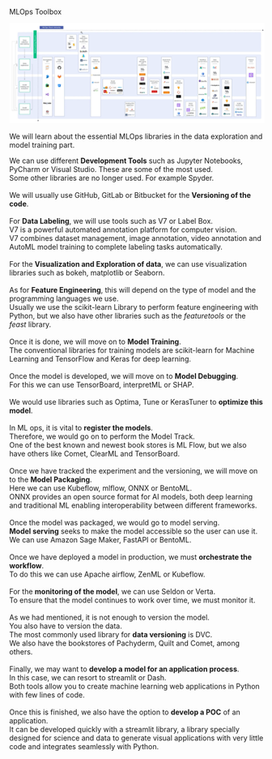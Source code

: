 MLOps Toolbox

![img_2.png](img_2.png)
 <br>

We will learn about the essential MLOps libraries in the data exploration and model training part. <br>

We can use different **Development Tools** such as Jupyter Notebooks, PyCharm or Visual Studio. These are some of the most used. <br>
Some other libraries are no longer used. For example Spyder. <br>
 <br>
We will usually use GitHub, GitLab or Bitbucket for the **Versioning of the code**. <br>
 <br>
For **Data Labeling**, we will use tools such as V7 or Label Box. <br>
V7 is a powerful automated annotation platform for computer vision. <br>
V7 combines dataset management, image annotation, video annotation and AutoML model training to complete labeling tasks automatically. <br>
 <br>
For the **Visualization and Exploration of data**, we can use visualization libraries such as bokeh, matplotlib or Seaborn. <br>
 <br>
As for **Feature Engineering**, this will depend on the type of model and the programming languages we use. <br>
Usually we use the scikit-learn Library to perform feature engineering with Python, but we also have other libraries such as the _featuretools_ or the _feast_ library. <br>
 <br>
Once it is done, we will move on to **Model Training**. <br>
The conventional libraries for training models are scikit-learn for Machine Learning and TensorFlow and Keras for deep learning. <br>
 <br>
Once the model is developed, we will move on to **Model Debugging**. <br>
For this we can use TensorBoard, interpretML or SHAP.
 <br>
 <br>
We would use libraries such as Optima, Tune or KerasTuner to **optimize this model**. <br>
 <br>
In ML ops, it is vital to **register the models**. <br>
Therefore, we would go on to perform the Model Track. <br>
One of the best known and newest book stores is ML Flow, but we also have others like Comet, ClearML and TensorBoard. <br>
 <br>
Once we have tracked the experiment and the versioning, we will move on to the **Model Packaging**. <br>
Here we can use Kubeflow, mlflow, ONNX or BentoML.  <br>
ONNX provides an open source format for AI models, both deep learning and traditional ML enabling interoperability between different frameworks. <br>
 <br>
Once the model was packaged, we would go to model serving. <br>
**Model serving** seeks to make the model accessible so the user can use it. <br>
We can use Amazon Sage Maker, FastAPI or BentoML. <br>
 <br>
Once we have deployed a model in production, we must **orchestrate the workflow**. <br>
To do this we can use Apache airflow, ZenML or Kubeflow. <br>
 <br>
For the **monitoring of the model**, we can use Seldon or Verta. <br>
To ensure that the model continues to work over time, we must monitor it. <br>
 <br>
As we had mentioned, it is not enough to version the model. <br>
You also have to version the data. <br>
The most commonly used library for **data versioning** is DVC. <br>
We also have the bookstores of Pachyderm, Quilt and Comet, among others. <br>
 <br>
Finally, we may want to **develop a model for an application process**. <br>
In this case, we can resort to streamlit or Dash. <br>
Both tools allow you to create machine learning web applications in Python with few lines of code. <br>
 <br>
Once this is finished, we also have the option to **develop a POC** of an application. <br>
It can be developed quickly with a streamlit library, a library specially designed for science and data to generate visual applications with very little code and integrates seamlessly with Python. <br>

